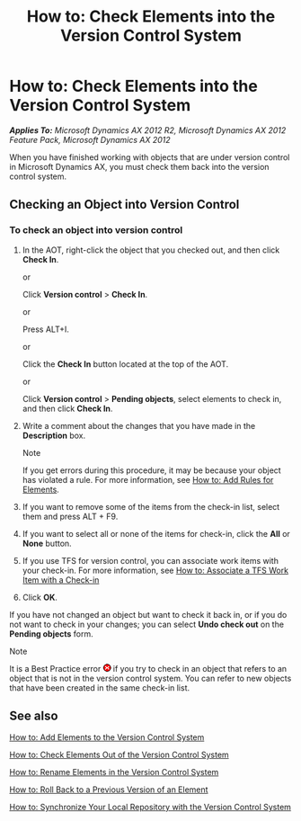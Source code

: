 ﻿---
title: 'How to: Check Elements into the Version Control System'
TOCTitle: 'How to: Check Elements into the Version Control System'
ms:assetid: d3ea22a7-26d8-46d4-8060-ce11bc68a4d8
ms:mtpsurl: https://msdn.microsoft.com/en-us/library/Aa872655(v=AX.60)
ms:contentKeyID: 35268204
ms.date: 11/07/2012
mtps_version: v=AX.60
---

# How to: Check Elements into the Version Control System 


_**Applies To:** Microsoft Dynamics AX 2012 R2, Microsoft Dynamics AX 2012 Feature Pack, Microsoft Dynamics AX 2012_

When you have finished working with objects that are under version control in Microsoft Dynamics AX, you must check them back into the version control system.

## Checking an Object into Version Control

### To check an object into version control

1.  In the AOT, right-click the object that you checked out, and then click **Check In**.
    
    or
    
    Click **Version control** \> **Check In**.
    
    or
    
    Press ALT+I.
    
    or
    
    Click the **Check In** button located at the top of the AOT.
    
    or
    
    Click **Version control** \> **Pending objects**, select elements to check in, and then click **Check In**.

2.  Write a comment about the changes that you have made in the **Description** box.
    

    > [!NOTE]
    > <P>If you get errors during this procedure, it may be because your object has violated a rule. For more information, see <A href="how-to-add-rules-for-elements.md">How to: Add Rules for Elements</A>.</P>



3.  If you want to remove some of the items from the check-in list, select them and press ALT + F9.

4.  If you want to select all or none of the items for check-in, click the **All** or **None** button.

5.  If you use TFS for version control, you can associate work items with your check-in. For more information, see [How to: Associate a TFS Work Item with a Check-in](how-to-associate-a-tfs-work-item-with-a-check-in.md)

6.  Click **OK**.

If you have not changed an object but want to check it back in, or if you do not want to check in your changes; you can select **Undo check out** on the **Pending objects** form.


> [!NOTE]
> <P>It is a Best Practice error <IMG title="Error icon" alt="Error icon" src="images/Aa872655.ErrorIcon(AX.60).gif"> if you try to check in an object that refers to an object that is not in the version control system. You can refer to new objects that have been created in the same check-in list.</P>



## See also

[How to: Add Elements to the Version Control System](how-to-add-elements-to-the-version-control-system.md)

[How to: Check Elements Out of the Version Control System](how-to-check-elements-out-of-the-version-control-system.md)

[How to: Rename Elements in the Version Control System](how-to-rename-elements-in-the-version-control-system.md)

[How to: Roll Back to a Previous Version of an Element](how-to-roll-back-to-a-previous-version-of-an-element.md)

[How to: Synchronize Your Local Repository with the Version Control System](how-to-synchronize-your-local-repository-with-the-version-control-system.md)

